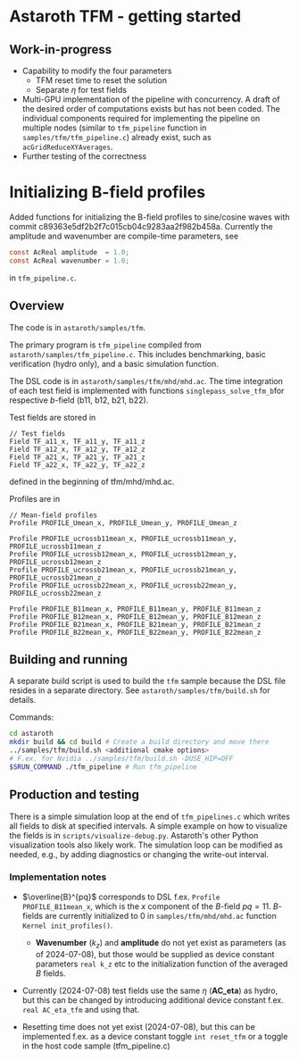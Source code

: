 # Astaroth TFM - getting started

## Work-in-progress
- Capability to modify the four parameters
    - TFM reset time to reset the solution
    - Separate $\eta$ for test fields
- Multi-GPU implementation of the pipeline with concurrency. A draft of the desired order of computations exists but has not been coded. The individual components required for implementing the pipeline on multiple nodes (similar to `tfm_pipeline` function in `samples/tfm/tfm_pipeline.c`) already exist, such as `acGridReduceXYAverages`.
- Further testing of the correctness

# Initializing B-field profiles
Added functions for initializing the B-field profiles to sine/cosine waves with commit c89363e5df2b2f7c015cb04c9283aa2f982b458a. Currently the amplitude and wavenumber are compile-time parameters, see
```C
const AcReal amplitude  = 1.0;
const AcReal wavenumber = 1.0;
```
in `tfm_pipeline.c`.

## Overview

The code is in `astaroth/samples/tfm`.

The primary program is `tfm_pipeline` compiled from `astaroth/samples/tfm_pipeline.c`. This includes benchmarking, basic verification (hydro only), and a basic simulation function.

The DSL code is in `astaroth/samples/tfm/mhd/mhd.ac`. The time integration of each test field is implemented with functions `singlepass_solve_tfm_b`for respective $b$-field (b11, b12, b21, b22).

Test fields are stored in
```
// Test fields
Field TF_a11_x, TF_a11_y, TF_a11_z
Field TF_a12_x, TF_a12_y, TF_a12_z
Field TF_a21_x, TF_a21_y, TF_a21_z
Field TF_a22_x, TF_a22_y, TF_a22_z
```
defined in the beginning of tfm/mhd/mhd.ac.

Profiles are in
```
// Mean-field profiles
Profile PROFILE_Umean_x, PROFILE_Umean_y, PROFILE_Umean_z

Profile PROFILE_ucrossb11mean_x, PROFILE_ucrossb11mean_y, PROFILE_ucrossb11mean_z
Profile PROFILE_ucrossb12mean_x, PROFILE_ucrossb12mean_y, PROFILE_ucrossb12mean_z
Profile PROFILE_ucrossb21mean_x, PROFILE_ucrossb21mean_y, PROFILE_ucrossb21mean_z
Profile PROFILE_ucrossb22mean_x, PROFILE_ucrossb22mean_y, PROFILE_ucrossb22mean_z

Profile PROFILE_B11mean_x, PROFILE_B11mean_y, PROFILE_B11mean_z
Profile PROFILE_B12mean_x, PROFILE_B12mean_y, PROFILE_B12mean_z
Profile PROFILE_B21mean_x, PROFILE_B21mean_y, PROFILE_B21mean_z
Profile PROFILE_B22mean_x, PROFILE_B22mean_y, PROFILE_B22mean_z
```

## Building and running

A separate build script is used to build the `tfm` sample because the DSL file resides in a separate directory. See `astaroth/samples/tfm/build.sh` for details.

Commands:
```Bash
cd astaroth
mkdir build && cd build # Create a build directory and move there
../samples/tfm/build.sh <additional cmake options>
# F.ex. for Nvidia ../samples/tfm/build.sh -DUSE_HIP=OFF
$SRUN_COMMAND ./tfm_pipeline # Run tfm_pipeline
```

## Production and testing

There is a simple simulation loop at the end of `tfm_pipelines.c` which writes all fields to disk at specified intervals. A simple example on how to visualize the fields is in `scripts/visualize-debug.py`. Astaroth's other Python visualization tools also likely work. The simulation loop can be modified as needed, e.g., by adding diagnostics or changing the write-out interval.

### Implementation notes

- $\overline{B}^{pq}$ corresponds to DSL f.ex. `Profile PROFILE_B11mean_x`, which is the $x$ component of the $B$-field $pq = 11$. $B$-fields are currently initialized to $0$ in `samples/tfm/mhd/mhd.ac` function `Kernel init_profiles()`.
    - **Wavenumber** ($k_z$) and **amplitude** do not yet exist as parameters (as of 2024-07-08), but those would be supplied as device constant parameters `real k_z` etc to the initialization function of the averaged $B$ fields.

- Currently (2024-07-08) test fields use the same $\eta$ (**AC_eta**) as hydro, but this can be changed by introducing additional device constant f.ex. `real AC_eta_tfm` and using that.
- Resetting time does not yet exist (2024-07-08), but this can be implemented f.ex. as a device constant toggle `int reset_tfm` or a toggle in the host code sample (tfm_pipeline.c) 